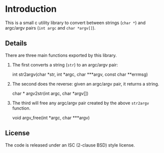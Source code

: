 Introduction
============

This is a small c utility library to convert between strings (`char *`) and
argc/argv pairs (`int argc` and `char *argv[]`).


Details
-------
There are three main functions exported by this library.

1. The first converts a string (`str`) to an argc/argv pair:

    int str2argv(char *str, int *argc, char ***argv, const char **errmsg)

2. The second does the reverse: given an argc/argv pair, it returns a string.

    char * argv2str(int argc, char *argv[])

3. The third will free any argc/argv pair created by the above `str2argv`
   function.

    void argv_free(int *argc, char ***argv)


License
-------
The code is released under an ISC (2-clause BSD) style license.
